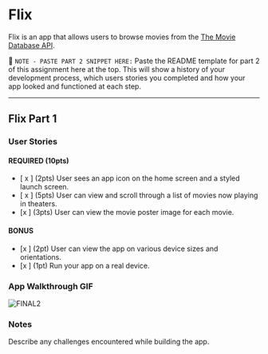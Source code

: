 # Flix

Flix is an app that allows users to browse movies from the [The Movie Database API](http://docs.themoviedb.apiary.io/#).

📝 `NOTE - PASTE PART 2 SNIPPET HERE:` Paste the README template for part 2 of this assignment here at the top. This will show a history of your development process, which users stories you completed and how your app looked and functioned at each step.

---

## Flix Part 1

### User Stories

#### REQUIRED (10pts)
- [ x ] (2pts) User sees an app icon on the home screen and a styled launch screen.
- [ x ] (5pts) User can view and scroll through a list of movies now playing in theaters.
- [x  ] (3pts) User can view the movie poster image for each movie.

#### BONUS
- [x  ] (2pt) User can view the app on various device sizes and orientations.
- [x  ] (1pt) Run your app on a real device.

### App Walkthrough GIF

![FINAL2](https://user-images.githubusercontent.com/65267381/152437623-eb9d4300-f07b-4f99-917f-cc1b7fe5c950.gif)




 
### Notes
Describe any challenges encountered while building the app.

